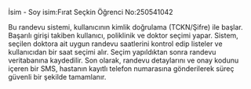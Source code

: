 İsim - Soy isim:Fırat Seçkin Öğrenci No:250541042

Bu randevu sistemi, kullanıcının kimlik doğrulama (TCKN/Şifre) ile başlar. Başarılı girişi takiben kullanıcı, poliklinik ve doktor seçimi yapar. Sistem, seçilen doktora ait uygun randevu saatlerini kontrol edip listeler ve kullanıcıdan bir saat seçimi alır. Seçim yapıldıktan sonra randevu veritabanına kaydedilir. Son olarak, randevu detaylarını ve onay kodunu içeren bir SMS, hastanın kayıtlı telefon numarasına gönderilerek süreç güvenli bir şekilde tamamlanır.

